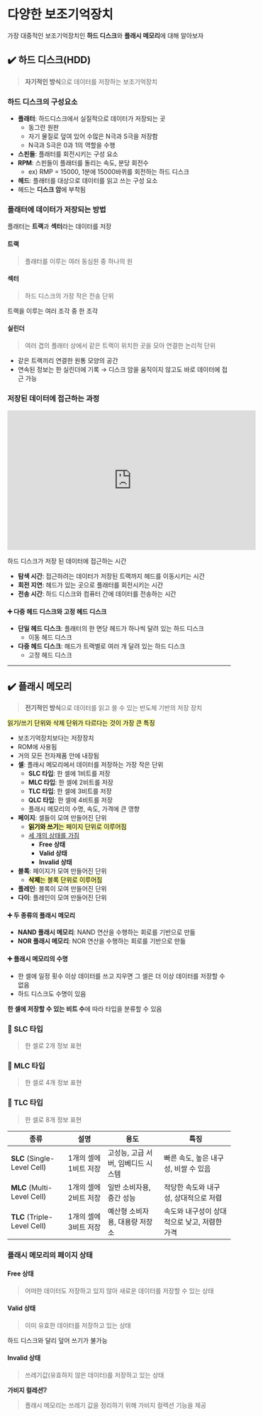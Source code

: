 # 다양한 보조기억장치

가장 대중적인 보조기억장치인 **하드 디스크**와 **플래시 메모리**에 대해 알아보자

## ✔️ 하드 디스크(HDD)
> **자기적인 방식**으로 데이터를 저장하는 보조기억장치

### 하드 디스크의 구성요소

- **플래터**: 하드디스크에서 실질적으로 데이터가 저장되는 곳
  - 동그란 원판
  - 자기 물질로 덮여 있어 수많은 N극과 S극을 저장함
  - N극과 S극은 0과 1의 역할을 수행
- **스핀들**: 플래터를 회전시키는 구성 요소
- **RPM**: 스핀들이 플래터를 돌리는 속도, 분당 회전수
  - ex) RMP = 15000, 1분에 15000바퀴를 회전하는 하드 디스크
- **헤드**: 플래터를 대상으로 데이터를 읽고 쓰는 구성 요소
- 헤드는 **디스크 암**에 부착됨

### 플래터에 데이터가 저장되는 방법

플래터는 **트랙**과 **섹터**라는 데이터를 저장

#### 트랙
> 플래터를 이루는 여러 동심원 중 하나의 원

#### 섹터
> 하드 디스크의 가장 작은 전송 단위

트랙을 이루는 여러 조각 중 한 조각

#### 실린더
> 여러 겹의 플래터 상에서 같은 트랙이 위치한 곳을 모아 연결한 논리적 단위

- 같은 트랙끼리 연결한 원통 모양의 공간
- 연속된 정보는 한 실린더에 기록 → 디스크 암을 움직이지 않고도 바로 데이터에 접근 가능

### 저장된 데이터에 접근하는 과정

<iframe width="560" height="315" src="https://www.youtube.com/embed/ojGvHDjHPb4" frameborder="0" allow="accelerometer; autoplay; encrypted-media; gyroscope; picture-in-picture" allowfullscreen></iframe>

하드 디스크가 저장 된 데이터에 접근하는 시간
- **탐색 시간**: 접근하려는 데이터가 저장된 트랙까지 헤드를 이동시키는 시간
- **회전 지연**: 헤드가 있는 곳으로 플래터를 회전시키는 시간
- **전송 시간**: 하드 디스크와 컴퓨터 간에 데이터를 전송하는 시간

#### ➕ 다중 헤드 디스크와 고정 헤드 디스크
- **단일 헤드 디스크**: 플래터의 한 면당 헤드가 하나씩 달려 있는 하드 디스크
  - 이동 헤드 디스크
- **다중 헤드 디스크**: 헤드가 트랙별로 여러 개 달려 있는 하드 디스크
  - 고정 헤드 디스크
  
<hr>

## ✔️ 플래시 메모리
> **전기적인 방식**으로 데이터를 읽고 쓸 수 있는 반도체 기반의 저장 장치 

<mark style="background-color: rgba(255, 255, 0, 0.3);">읽기/쓰기 단위와 삭제 단위가 다르다는 것이 가장 큰 특징</mark>

- 보조기억장치보다는 저장장치
- ROM에 사용됨
- 거의 모든 전자제품 안에 내장됨
- **셀**: 플래시 메모리에서 데이터를 저장하는 가장 작은 단위
  - **SLC 타입**: 한 셀에 1비트를 저장
  - **MLC 타입**: 한 셀에 2비트를 저장
  - **TLC 타입**: 한 셀에 3비트를 저장
  - **QLC 타입**: 한 셀에 4비트를 저장
  - 플래시 메모리의 수명, 속도, 가격에 큰 영향
- **페이지**: 셀들이 모여 만들어진 단위
  - <mark style="background-color: rgba(255, 255, 0, 0.3);">**읽기와 쓰기**는 페이지 단위로 이루어짐</mark>
  - <u>세 개의 상태를 가짐</u>
    - **Free 상태**
    - **Valid 상태**
    - **Invalid 상태**
- **블록**: 페이지가 모여 만들어진 단위
  - <mark style="background-color: rgba(255, 255, 0, 0.3);">**삭제**는 블록 단위로 이루어짐</mark>
- **플레인**: 블록이 모여 만들어진 단위
- **다이**: 플레인이 모여 만들어진 단위

#### ➕ 두 종류의 플래시 메모리
- **NAND 플래시 메모리**: NAND 연산을 수행하는 회로를 기반으로 만듦
- **NOR 플래시 메모리**: NOR 연산을 수행하는 회로를 기반으로 만듦

#### ➕ 플래시 메모리의 수명
- 한 셀에 일정 횟수 이상 데이터를 쓰고 지우면 그 셀은 더 이상 데이터를 저장할 수 없음
- 하드 디스크도 수명이 있음

**한 셀에 저장할 수 있는 비트 수**에 따라 타입을 분류할 수 있음

### 🔹 SLC 타입
> 한 셀로 2개 정보 표현

### 🔹 MLC 타입
> 한 셀로 4개 정보 표현

### 🔹 TLC 타입
> 한 셀로 8개 정보 표현

| 종류 | 설명 | 용도 | 특징 |
|------|------|------|------|
| **SLC** (Single-Level Cell) | 1개의 셀에 1비트 저장 | 고성능, 고급 서버, 임베디드 시스템 | 빠른 속도, 높은 내구성, 비쌀 수 있음 |
| **MLC** (Multi-Level Cell) | 1개의 셀에 2비트 저장 | 일반 소비자용, 중간 성능 | 적당한 속도와 내구성, 상대적으로 저렴 |
| **TLC** (Triple-Level Cell) | 1개의 셀에 3비트 저장 | 예산형 소비자용, 대용량 저장소 | 속도와 내구성이 상대적으로 낮고, 저렴한 가격 |


### 플래시 메모리의 페이지 상태

#### Free 상태
> 어떠한 데이터도 저장하고 있지 않아 새로운 데이터를 저장할 수 있는 상태

#### Valid 상태
> 이미 유효한 데이터를 저장하고 있는 상태

하드 디스크와 달리 덮어 쓰기가 불가능

#### Invalid 상태
> 쓰레기값(유효하지 않은 데이터)를 저장하고 있는 상태

**가비지 컬레션❔**
> 플래시 메모리는 쓰레기 값을 정리하기 위해 가비지 컬렉션 기능을 제공